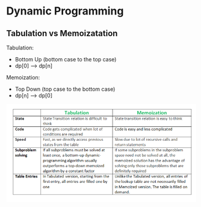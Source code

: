 # Dynamic Programming

## Tabulation vs Memoizatation
Tabulation:
+ Bottom Up (bottom case to the top case)
+ dp[0] --> dp[n]

Memoization:
+ Top Down (top case to the bottom case)
+ dp[n] --> dp[0]

![Comparison Chart](https://github.com/nmatison/Interview-and-Algorithim-Practice/blob/master/Study_Notes/images/Tabulation-vs-Memoization-1.png)